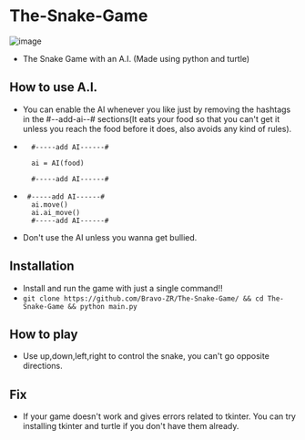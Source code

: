 # The-Snake-Game

![image](https://github.com/Bravo-ZR/The-Snake-Game/assets/102037087/63d5da67-6d8a-4aa6-b17b-d6dea697b710)


- The Snake Game with an A.I. (Made using python and turtle)

## How to use A.I.
- You can enable the AI whenever you like just by removing the hashtags in the #--add-ai--# sections(It eats your food so that you can't get it unless you reach the food before it does, also avoids any kind of rules).
- ```
    #-----add AI------#
    
    ai = AI(food)
    
    #-----add AI------#
  ```
- ```
   #-----add AI------#
    ai.move()
    ai.ai_move()
    #-----add AI------#
  ```
  
- Don't use the AI unless you wanna get bullied.

## Installation

- Install and run the game with just a single command!!
- ```git clone https://github.com/Bravo-ZR/The-Snake-Game/ && cd The-Snake-Game && python main.py```
## How to play
- Use up,down,left,right to control the snake, you can't go opposite directions.
## Fix
- If your game doesn't work and gives errors related to tkinter. You can try installing tkinter and turtle if you don't have them already.
